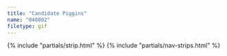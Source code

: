 ```yaml
---
title: "Candidate Piggins"
name: "040802"
filetype: gif
---
```


{% include "partials/strip.html" %}
{% include "partials/nav-strips.html" %}